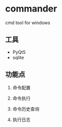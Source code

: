 # commander
cmd tool for windows


## 工具
- PyQt5
- sqlite

## 功能点

1. 命令配置

2. 命令执行
3. 命令历史查询
4. 执行日志

